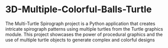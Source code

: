 # 3D-Multiple-Colorful-Balls-Turtle
The Multi-Turtle Spirograph project is a Python application that creates intricate spirograph patterns using multiple turtles from the Turtle graphics module. This project showcases the power of procedural graphics and the use of multiple turtle objects to generate complex and colorful designs
